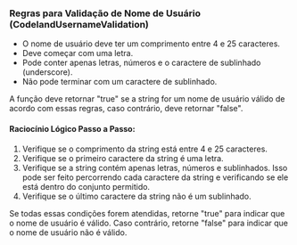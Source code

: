 ### Regras para Validação de Nome de Usuário (CodelandUsernameValidation)

- O nome de usuário deve ter um comprimento entre 4 e 25 caracteres.
- Deve começar com uma letra.
- Pode conter apenas letras, números e o caractere de sublinhado (underscore).
- Não pode terminar com um caractere de sublinhado.

A função deve retornar "true" se a string for um nome de usuário válido de acordo com essas regras, caso contrário, deve retornar "false".

#### Raciocínio Lógico Passo a Passo:

1. Verifique se o comprimento da string está entre 4 e 25 caracteres.
2. Verifique se o primeiro caractere da string é uma letra.
3. Verifique se a string contém apenas letras, números e sublinhados. Isso pode ser feito percorrendo cada caractere da string e verificando se ele está dentro do conjunto permitido.
4. Verifique se o último caractere da string não é um sublinhado.

Se todas essas condições forem atendidas, retorne "true" para indicar que o nome de usuário é válido. Caso contrário, retorne "false" para indicar que o nome de usuário não é válido.

